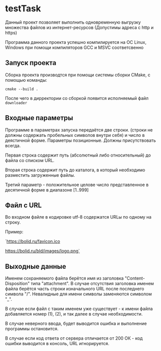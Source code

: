# testTask
Данный проект позволяет выполнить одновременную выгрузку множества файлов из интернет-ресурсов (Допустимы адреса с http и https)

Программа данного проекта успешно компилируется на ОС Linux, Windows при помощи компиляторов GCC и MSVC соответсвенно

## Запуск проекта
Сборка проекта производтся при помощи системы сборки CMake, с помощью команды: 

`cmake --build .`

После чего в дирректории со сборкой появится исполняемый файл `downloader`

## Входные параметры

Программе в параметрах запуска передаётся две строки. (строки не должны содержать пробельных символов внутри себя) и число в деястичной форме. Параметры позиционные. Должны присутствовать всегда.

Первая строка содержит путь (абсолютный либо относительный) до файла со списком URL. 

Вторая строка содержит путь до каталога, в который необходимо разместить загруженные файлы. 

Третий параметр - положительное целове число представленное в десятичной форме в диапазоне [1..999]

## Файл с URL

Во входном файле в кодировке utf-8 содержатся URLы по одному на строку. 

Пример:

`https://bolid.ru/favicon.ico

https://bolid.ru/bld/images/logo.png`

## Выходные данные

Именем сохраняемого файла берётся имя из заголовка "Content-Disposition" типа "attachment". В случае отсутствия заголовка именем файла берётся часть строки изначального URL после последнего символа "/". Невалидные для имени символы заменяются символом "_".

В случае если файл с таким именем уже существует - к имени файла добавляется номер (1), (2), и так далее в случае необходимости.

В случае неверного ввода, будет выводится ошибка и выполнение программы остановится.

В случае если код ответа от сервера отличается от 200 ОК - код ошибки выводится в консоль, URL игнорируется. 
